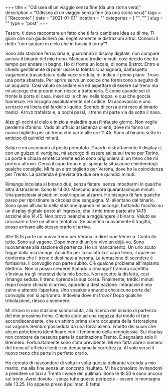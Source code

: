 +++
title = "Odissea di un viaggio senza fine (da una storia vera)"
description = "Odissea di un viaggio senza fine (da una storia vera)"
tags = [ "Racconto" ]
date = "2021-01-01"
location = ""
categories = [
  "",
  ""
]
slug = ""
type = "post"
+++

Tesoro, ti devo raccontare un fatto che ti farà cambiare idea su di me. Ti giuro che non giudicherò più negativamente le distrazioni altrui. Conosci il detto “non sputare in cielo che in faccia ti torna”? 

Sono alla stazione ferroviaria e, guardando il display digitale, non compare ancora il binario del mio treno. Mancano tredici minuti, così decido che ho tempo per andare in bagno. Ho di fronte un locale, di nome Bistrot. Entro e chiedo gentilmente di poter usare la toletta. Una signora, dall’aspetto vagamente trasandato e dalla voce stridula, mi indica il primo piano. Trovo una porta sbarrata. Per aprire serve un codice che forniscono a seguito di un acquisto. Così valuto se andare via ed aspettare di essere sul treno ma mi accorgo che proprio non riesco a trattenerla. È come quando sei di fronte la porta di casa, inserisci le chiavi nella toppa, e qualche goccia fuoriesce. Ho bisogno assolutamente del codice. Mi accovaccio e uno scroscio mi libera del fardello liquido. Scendo di corsa e mi reco al binario tredici. Arrivo trafelata e, a pochi passi, il treno mi parte via da sotto il naso. 

Alzo gli occhi al cielo e inizio a maledire quest’infausto giorno. Non voglio perdermi d’animo. Vado all'ufficio assistenza clienti, dove mi fanno un nuovo biglietto per un treno che parte alle ore 11.45. Sono al binario sette in anticipo di quindici minuti. 

Salgo e mi accomodo al posto prenotato. Guardo distrattamente il display e, con un guizzo di vertigine, mi accorgo di essere salita sul treno per Torino. La porta è chiusa ermeticamente ed io sono prigioniera di un treno che mi porterà altrove. Cerco il capo treno e gli spiego la situazione chiedendogli qualche consiglio. Mi fa un altro biglietto per Verona, dove ho la coincidenza per Trento. La partenza é prevista tra due ore e quindici minuti. 

Rimango incollata al binario due, senza fiatare, senza imbattermi in qualche altra distrazione. Sono le 14.00. Mancano ancora quarantacinque minuti. Una parestesia ai piedi mi costringe ad alzarmi. Ho bisogno di fare qualche passo per ripristinare la circolazione sanguigna. Mi allontano dal binario. Sono quasi all’uscita della stazione quando mi accorgo, buttando l’occhio su un display digitale posto all’ingresso, che il mio treno parte alle 14.15 anziché alle 14.45. Non provo neanche a raggiungere il binario. Valuto se rincasare o fare un ultimo tentativo. Se pianifico nuovamente il tragitto, posso arrivare allo stesso orario di arrivo.

Alle 15.15 parte un nuovo treno per Verona in direzione Venezia. Controllo tutto. Sono sul vagone. Dopo meno di un'ora vivo un déjà-vu. Sono nuovamente alla stazione di partenza. Ho un mancamento. Un urlo acuto fugge dalla mia laringe. Acciuffo per la collottola il capo treno, il quale mi conferma che il treno è destinato a Verona.  La tentazione di scendere è fortissima. Il convoglio non parte subito. C’è qualche problema all'impianto elettrico. Non ci posso credere! Scendo o rimango? L’amara sconfitta s’insinua tra gli interstizi della mia bocca. Non accetto la disfatta, così rimango seduta. Il treno riprende la sua corsa. Finalmente, tredici minuti dopo l’orario stimato di arrivo, approdo a destinazione. Imbraccio il mio zaino e attendo l’apertura. Uno speaker annuncia che alcune porte del convoglio non si apriranno. Indovina dove mi trovo? Dopo qualche tribolazione, riesco a scendere.

Mi ritrovo in una stazione sconosciuta, alla ricerca del binario di partenza del mio prossimo treno. Chiedo aiuto ad una ragazza dal modo di fare accondiscendente, che un attimo prima si era occupata della ristorazione sul vagone. Sembro posseduta da una forza aliena. Emetto dei suoni che alcuni potrebbero identificare con il fenomeno della xenoglossia. Sul display non compare da nessuna parte la destinazione Trento. È segnalato solo il Brennero. Fortunatamente sono stata previdente. Mi ero fatta dare il numero del treno all'ufficio clienti e ne deduciamo la correttezza.  Al volo verso il nuovo treno che parte in perfetto orario.

Ho cercato di nascondere di volta in volta questa delirante vicenda a mio marito, ma alla fine senza un concreto risultato. Mi ha consolato invitandomi a prendere un taxi a Trento invece del pullman. Sono le 18.50 e sono ancora sul treno. Avrei dovuto - senza tutte queste peripezie - essere in montagna alle 13.25. Ho appena preso il pullman. È fatta!
